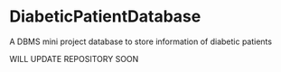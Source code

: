 # DiabeticPatientDatabase
A DBMS mini project database to store information of diabetic patients

WILL UPDATE REPOSITORY SOON
